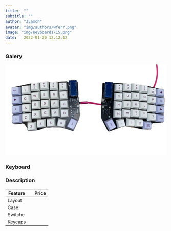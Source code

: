 ```yaml
---
title:  ""
subtitle: ""
author: "JLamch"
avatar: "img/authors/wferr.png"
image: "img/Keyboards/15.png"
date:   2022-01-20 12:12:12
---
```

### Galery
![](img/keyboards/15.png)
 
### Keyboard


### Description


|   Feature     |               | Price  |
| ------------- |:-------------:| -----: |
| Layout        |       |        |
| Case          |       |        |
| Switche       |       |        |
| Keycaps       |       |        |